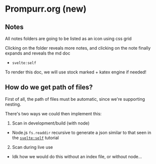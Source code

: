# Prompurr.org (new)

## Notes

All notes folders are going to be listed as an icon using css grid

Clicking on the folder reveals more notes, and clicking on the note finally expands and reveals the md doc

- `svelte:self`

To render this doc, we will use stock marked + katex engine if needed!

## How do we get path of files?

First of all, the path of files must be automatic, since we're supporting nesting.

There's two ways we could then implement this:

1. Scan in development/build (with node)

- Node.js `fs.readdir` recursive to generate a json similar to that seen in the [`svelte:self`](https://svelte.dev/tutorial/svelte-self) tutorial

2. Scan during live use

- Idk how we would do this without an index file, or without node...
